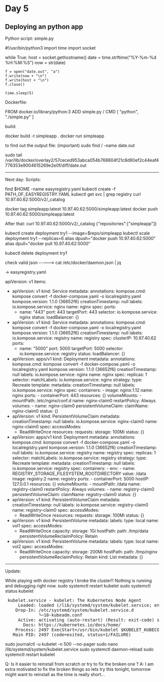 # Day 5

## Deploying an python app

Python script: simple.py

#!/usr/bin/python3
import time
import socket

while True:
    host = socket.gethostname()
    date = time.strftime("%Y-%m-%d %H:%M:%S")
    now = str(date)

    f = open("date.out", "a")
    f.write(now + "\n")
    f.write(host + "\n")
    f.close()

    time.sleep(5)


Dockerfile:

FROM docker.io/library/python:3
ADD simple.py /
CMD [ "python", "./simple.py" ]

build:

docker build -t simpleapp .
docker run simpleapp

to find out the output file: (important)
sudo find / -name date.out

sudo tail /var/lib/docker/overlay2/57ceced953abca054b768804f21c8d90ef2c44eaf4776353e9004615269e2e0f/diff/date.out


----------------------------------------------------------------------------------------------------------------
Next day:
Scripts:

find $HOME -name easyregistry.yaml
kubectl create -f PATH_OF_EASYREGISTRY.YAML
kubectl get svc | grep registry
curl 10.97.40.62:5000/v2/_catalog

docker tag simpleapp:latest 10.97.40.62:5000/simpleapp:latest
docker push 10.97.40.62:5000/simpleapp:latest

After that:
curl 10.97.40.62:5000/v2/_catalog
{"repositories":["simpleapp"]}

kubectl create deployment try1 --image=$repo/simpleapp
kubectl scale deployment try1 --replicas=6
alias dpush="docker push 10.97.40.62:5000"
alias dpull="docker pull 10.97.40.62:5000"

kubectl delete deployment try1

check valid json -----> cat /etc/docker/daemon.json | jq 

-> easyregistry.yaml

apiVersion: v1
items:
- apiVersion: v1
  kind: Service
  metadata:
    annotations:
      kompose.cmd: kompose convert -f docker-compose.yaml -o localregistry.yaml
      kompose.version: 1.1.0 (36652f6)
    creationTimestamp: null
    labels:
      io.kompose.service: nginx
    name: nginx
  spec:
    ports:
    - name: "443"
      port: 443
      targetPort: 443
    selector:
      io.kompose.service: nginx
  status:
    loadBalancer: {}
- apiVersion: v1
  kind: Service
  metadata:
    annotations:
      kompose.cmd: kompose convert -f docker-compose.yaml -o localregistry.yaml
      kompose.version: 1.1.0 (36652f6)
    creationTimestamp: null
    labels:
      io.kompose.service: registry
    name: registry
  spec:
    clusterIP: 10.97.40.62
    ports:
    - name: "5000"
      port: 5000
      targetPort: 5000
    selector:
      io.kompose.service: registry
  status:
    loadBalancer: {}
- apiVersion: apps/v1
  kind: Deployment
  metadata:
    annotations:
      kompose.cmd: kompose convert -f docker-compose.yaml -o localregistry.yaml
      kompose.version: 1.1.0 (36652f6)
    creationTimestamp: null
    labels:
      io.kompose.service: nginx
    name: nginx
  spec:
    replicas: 1
    selector:
      matchLabels:
        io.kompose.service: nginx
    strategy:
      type: Recreate
    template:
      metadata:
        creationTimestamp: null
        labels:
          io.kompose.service: nginx
      spec:
        containers:
        - image: nginx:1.12
          name: nginx
          ports:
          - containerPort: 443
          resources: {}
          volumeMounts:
          - mountPath: /etc/nginx/conf.d
            name: nginx-claim0
        restartPolicy: Always
        volumes:
        - name: nginx-claim0
          persistentVolumeClaim:
            claimName: nginx-claim0
  status: {}
- apiVersion: v1
  kind: PersistentVolumeClaim
  metadata:
    creationTimestamp: null
    labels:
      io.kompose.service: nginx-claim0
    name: nginx-claim0
  spec:
    accessModes:
    - ReadWriteOnce
    resources:
      requests:
        storage: 100Mi
  status: {}
- apiVersion: apps/v1
  kind: Deployment
  metadata:
    annotations:
      kompose.cmd: kompose convert -f docker-compose.yaml -o localregistry.yaml
      kompose.version: 1.1.0 (36652f6)
    creationTimestamp: null
    labels:
      io.kompose.service: registry
    name: registry
  spec:
    replicas: 1
    selector:
      matchLabels:
        io.kompose.service: registry
    strategy:
      type: Recreate
    template:
      metadata:
        creationTimestamp: null
        labels:
          io.kompose.service: registry
      spec:
        containers:
        - env:
          - name: REGISTRY_STORAGE_FILESYSTEM_ROOTDIRECTORY
            value: /data
          image: registry:2
          name: registry
          ports:
          - containerPort: 5000
            hostIP: 127.0.0.1
          resources: {}
          volumeMounts:
          - mountPath: /data
            name: registry-claim0
        restartPolicy: Always
        volumes:
        - name: registry-claim0
          persistentVolumeClaim:
            claimName: registry-claim0
  status: {}
- apiVersion: v1
  kind: PersistentVolumeClaim
  metadata:
    creationTimestamp: null
    labels:
      io.kompose.service: registry-claim0
    name: registry-claim0
  spec:
    accessModes:
    - ReadWriteOnce
    resources:
      requests:
        storage: 100Mi
  status: {}
- apiVersion: v1
  kind: PersistentVolume
  metadata:
    labels:
      type: local
    name: vol1 
  spec:
    accessModes:
    - ReadWriteOnce
    capacity:
      storage: 1Gi
    hostPath:
      path: /tmp/data
    persistentVolumeReclaimPolicy: Retain
- apiVersion: v1
  kind: PersistentVolume
  metadata:
    labels:
      type: local
    name: vol2
  spec:
    accessModes:
    - ReadWriteOnce
    capacity:
      storage: 200Mi
    hostPath:
      path: /tmp/nginx
    persistentVolumeReclaimPolicy: Retain
kind: List
metadata: {}

----------------------------------------------------------------------

Update: 

While playing with docker registry I broke the cluster!! Nothing is running and debugging right now. 
sudo systemctl restart kubelet
sudo systemctl status kubelet

<pre> kubelet.service - kubelet: The Kubernetes Node Agent
     Loaded: loaded (/lib/systemd/system/kubelet.service; enabled; vendor preset: enabled)
    Drop-In: /etc/systemd/system/kubelet.service.d
             └─10-kubeadm.conf
     Active: activating (auto-restart) (Result: exit-code) since Wed 2023-08-16 21:30:12 UTC; 6s ago
       Docs: https://kubernetes.io/docs/home/
    Process: 2497 ExecStart=/usr/bin/kubelet $KUBELET_KUBECONFIG_ARGS $KUBELET_CONFIG_ARGS $KUBELET_KUBEADM_ARGS $KUBELET_EXTRA_ARGS (code=exited, status=1/FAILURE)
   Main PID: 2497 (code=exited, status=1/FAILURE)
</pre>

sudo journalctl -u kubelet -n 500 --no-pager
sudo nano /lib/systemd/system/kubelet.service
sudo systemctl daemon-reload
sudo systemctl restart kubelet


Q: Is it easier to reinstall from scratch or try to fix the broken one ? 
A: I am extra motivated to fix the broken things so lets try this tonight, tomorrow might want to reinstall as the time is really short...
